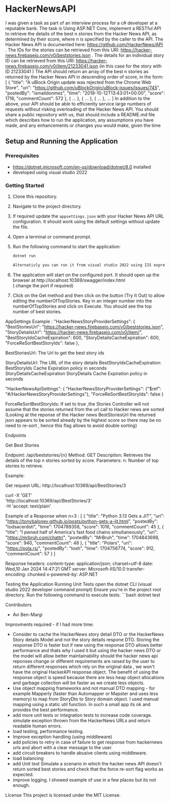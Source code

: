 # HackerNewsAPI

I was given a task as part of an interview process for a c# developer at a reputable bank.
The task is 
Using ASP.NET Core, implement a RESTful API to retrieve the details of the best n stories from the Hacker News API, as determined by their score, where n is
specified by the caller to the API.
The Hacker News API is documented here: https://github.com/HackerNews/API .
The IDs for the stories can be retrieved from this URI: https://hacker-news.firebaseio.com/v0/beststories.json .
The details for an individual story ID can be retrieved from this URI: https://hacker-news.firebaseio.com/v0/item/21233041.json (in this case for the story with ID
21233041 )
The API should return an array of the best n stories as returned by the Hacker News API in descending order of score, in the form:
[
{
"title": "A uBlock Origin update was rejected from the Chrome Web Store",
"uri": "https://github.com/uBlockOrigin/uBlock-issues/issues/745",
"postedBy": "ismaildonmez",
"time": "2019-10-12T13:43:01+00:00",
"score": 1716,
"commentCount": 572
},
{ ... },
{ ... },
{ ... },
...
]
In addition to the above, your API should be able to efficiently service large numbers of requests without risking overloading of the Hacker News API.
You should share a public repository with us, that should include a README.md file which describes how to run the application, any assumptions you have made, and
any enhancements or changes you would make, given the time


## Setup and Running the Application

### Prerequisites
- https://dotnet.microsoft.com/en-us/download/dotnet/8.0 installed
- developed using visual studio 2022

### Getting Started
1. Clone this repository.
2. Navigate to the project directory.
3. If required update the `appsettings.json` with your Hacker News API URL configuration.
   It should work using the default settings without update the file. 
4. Open a terminal or command prompt.
5. Run the following command to start the application:
   ```bash
   dotnet run
   
   Alternativly you can run it from visual studio 2022 using IIS express. 

1. The application will start on the configured port. 
   It should open up the browser at 
   http://localhost:10369/swagger/index.html   
   ( change the port if required) 

2. Click on the Get method and then click on the button (Try It Out) to allow editing the numberOfTopStories. 
   Key in an integer number into the numberOfTopStories and click on Execute. 
   You should see the top number of best stories. 


AppSettings Example : 
 "HackerNewsStoryProviderSettings": {
   "BestStoriesUrl": "https://hacker-news.firebaseio.com/v0/beststories.json",
   "StoryDetailsUrl": "https://hacker-news.firebaseio.com/v0/item/",
   "BestStoryIdsCacheExpiration": 600,
   "StoryDetailsCacheExpiration": 600,
   "ForceReSortBestStoryIds": false
 },
    
 BestStoriesUrl:  The Url to get the best story ids
     
 StoryDetailsUrl: The URL of the story details 
 BestStoryIdsCacheExpiration: BestStoryIds Cache Expiration policy in seconds 
 StoryDetailsCacheExpiration StoryDetails Cache Expiration policy in seconds 
 
 "HackerNewsApiSettings": {
   "HackerNewsStoryProviderSettings": {"$ref": "#/HackerNewsStoryProviderSettings"},
   "ForceReSortBestStoryIds": false 
 }

ForceReSortBestStoryIds: If set to true ,the Stories Controller will not assume that the stories returned from the url call to Hacker news are sorted 
      (Looking at the reponse of the Hacker news BestStoriesUrl the returned json appears to be  sorted already by the highest score so there may be no need to re-sort , 
     hence this flag allows to avoid double sorting)



Endpoints

Get Best Stories

Endpoint: /api/beststories/{n}
Method: GET
Description: Retrieves the details of the top n stories sorted by score.
Parameters:
n: Number of top stories to retrieve.

Example: 

Get request URL: http://localhost:10369/api/BestStories/3

curl -X 'GET' \
  'http://localhost:10369/api/BestStories/3' \
  -H 'accept: text/plain'

Example of a Response when n=3 :
[
  {
    "title": "Python 3.13 Gets a JIT",
    "uri": "https://tonybaloney.github.io/posts/python-gets-a-jit.html",
    "postedBy": "todsacerdoti",
    "time": 1704789358,
    "score": 1016,
    "commentCount": 45
  },
  {
    "title": "I pwned half of America's fast food chains simultaneously",
    "uri": "https://mrbruh.com/chattr/",
    "postedBy": "MrBruh",
    "time": 1704843698,
    "score": 940,
    "commentCount": 48
  },
  {
    "title": "Polars",
    "uri": "https://pola.rs/",
    "postedBy": "tosh",
    "time": 1704756774,
    "score": 912,
    "commentCount": 57
  }
]

Response headers:
content-type: application/json; charset=utf-8 
 date: Wed,10 Jan 2024 14:47:21 GMT 
 server: Microsoft-IIS/10.0 
 transfer-encoding: chunked 
 x-powered-by: ASP.NET 

Testing the Application
Running Unit Tests
open the dotnet CLI (visual studio 2022 developer command prompt)
Ensure you're in the project root directory.
Run the following command to execute tests:
	```bash
	dotnet test

Contributors
* Avi Ben-Margi

Improvments required - if I had more time:
- Consider to cache the HackerNews story detail DTO or the HackerNews Story details Model and not the story details respone DTO. Storing the response DTO is faster but if new
 using the response DTO allows better performance and thats why I used it but using the hacker news DTO or the model will allow better maintainability should the hacker news api reponses change or different requirements are raised by the user to return different responses which rely on the original data , we won't have the original HackerAPI response object.
 The benefit of using the response object is speed because there are less heap object allocations and garbage collection will be faster as we create less objects. 
-  Use object mapping frameworks and not manual DTO mapping - for example Mapperly (faster than Automapper or Mapster and uses less memory) to map from StoryDto to Story domain object. 
I used manual mapping using a static util function. In such a small app its ok and provides the best performance.
- add more unit tests or integration tests to increase code coverage. 
  simulate exception thrown from the HackerNews URLs and return readable human errors. 
- load testing, performance testing. 
- Improve exception handling (using middleware)
- add policies to retry in case of failure to get response from hackernews urls and abort with a clear message to the user.   
- add circuit breakers to handle abusive clients using middleware. 
- load balancing 
- add Unit test Simulate a scenario in which the hacker news API doesn't return sorted best stories and check that the force re-sort flag works as expected.
- improve logging. I showed example of use in a few places but its not enough. 

License
This project is licensed under the MIT License.
